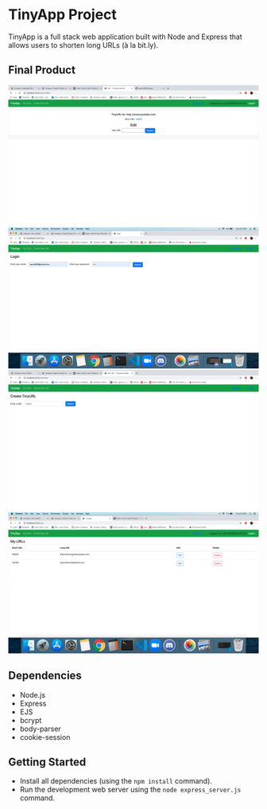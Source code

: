 # TinyApp Project

TinyApp is a full stack web application built with Node and Express that allows users to shorten long URLs (à la bit.ly).

## Final Product

!["Logged in users can change the URLs they created and reach the website by clicking the shortURL"](https://github.com/aaron3993/tinyapp/blob/master/docs/edit-url.png?raw=true)
!["There are separate pages for logging in and registering"](https://github.com/aaron3993/tinyapp/blob/master/docs/login-page.png?raw=true)
!["Logged in users can create a new URL"](https://github.com/aaron3993/tinyapp/blob/master/docs/new-url.png?raw=true)
!["Logged in users can view the URLs they created"](https://github.com/aaron3993/tinyapp/blob/master/docs/urls-page.png?raw=true)

## Dependencies

- Node.js
- Express
- EJS
- bcrypt
- body-parser
- cookie-session

## Getting Started

- Install all dependencies (using the `npm install` command).
- Run the development web server using the `node express_server.js` command.